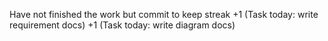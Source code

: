 Have not finished the work but commit to keep streak
+1 (Task today: write requirement docs)
+1 (Task today: write diagram docs)

